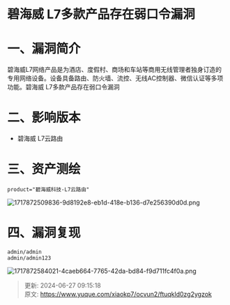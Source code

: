 # 碧海威 L7多款产品存在弱口令漏洞

# 一、漏洞简介
碧海威L7网络产品是为酒店、度假村、商场和车站等商用无线管理者独身订造的专用网络设备。设备具备路由、防火墙、流控、无线AC控制器、微信认证等多项功能。碧海威 L7多款产品存在弱口令漏洞

# 二、影响版本
+ 碧海威 L7云路由

# 三、资产测绘
```plain
product="碧海威科技-L7云路由"
```

![1717872509836-9d8192e8-eb1d-418e-b136-d7e256390d0d.png](./img/oQO3NqHUdc5J7H6A/1717872509836-9d8192e8-eb1d-418e-b136-d7e256390d0d-933959.png)

# 四、漏洞复现
```plain
admin/admin
admin/admin123
```

![1717872584021-4caeb664-7765-42da-bd84-f9d711fc4f0a.png](./img/oQO3NqHUdc5J7H6A/1717872584021-4caeb664-7765-42da-bd84-f9d711fc4f0a-014169.png)



> 更新: 2024-06-27 09:15:18  
> 原文: <https://www.yuque.com/xiaokp7/ocvun2/ftuqkld0zg2ygzok>